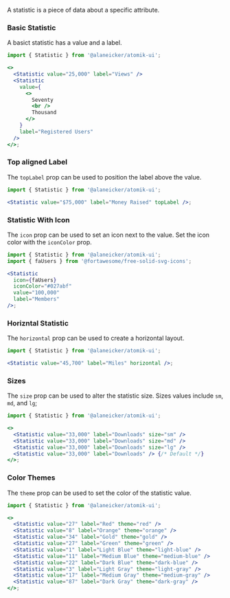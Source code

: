 A statistic is a piece of data about a specific attribute.

### Basic Statistic

A basict statistic has a value and a label.

```jsx
import { Statistic } from '@alaneicker/atomik-ui';

<>
  <Statistic value="25,000" label="Views" />
  <Statistic
    value={
      <>
        Seventy
        <br />
        Thousand
      </>
    }
    label="Registered Users"
  />
</>;
```

### Top aligned Label

The `topLabel` prop can be used to position the label above the value.

```jsx
import { Statistic } from '@alaneicker/atomik-ui';

<Statistic value="$75,000" label="Money Raised" topLabel />;
```

### Statistic With Icon

The `icon` prop can be used to set an icon next to the value. Set the icon color with the `iconColor` prop.

```jsx
import { Statistic } from '@alaneicker/atomik-ui';
import { faUsers } from '@fortawesome/free-solid-svg-icons';

<Statistic
  icon={faUsers}
  iconColor="#027abf"
  value="100,000"
  label="Members"
/>;
```

### Horizntal Statistic

The `horizontal` prop can be used to create a horizontal layout.

```jsx
import { Statistic } from '@alaneicker/atomik-ui';

<Statistic value="45,700" label="Miles" horizontal />;
```

### Sizes

The `size` prop can be used to alter the statistic size. Sizes values include `sm`, `md`, and `lg`;

```jsx
import { Statistic } from '@alaneicker/atomik-ui';

<>
  <Statistic value="33,000" label="Downloads" size="sm" />
  <Statistic value="33,000" label="Downloads" size="md" />
  <Statistic value="33,000" label="Downloads" size="lg" />
  <Statistic value="33,000" label="Downloads" /> {/* Default */}
</>;
```

### Color Themes

The `theme` prop can be used to set the color of the statistic value.

```jsx
import { Statistic } from '@alaneicker/atomik-ui';

<>
  <Statistic value="27" label="Red" theme="red" />
  <Statistic value="8" label="Orange" theme="orange" />
  <Statistic value="34" label="Gold" theme="gold" />
  <Statistic value="27" label="Green" theme="green" />
  <Statistic value="1" label="Light Blue" theme="light-blue" />
  <Statistic value="11" label="Medium Blue" theme="medium-blue" />
  <Statistic value="22" label="Dark Blue" theme="dark-blue" />
  <Statistic value="3" label="Light Gray" theme="light-gray" />
  <Statistic value="17" label="Medium Gray" theme="medium-gray" />
  <Statistic value="87" label="Dark Gray" theme="dark-gray" />
</>;
```
